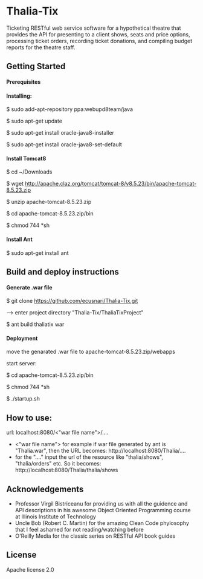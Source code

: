 # Thalia-Tix
Ticketing RESTful web service software for a hypothetical theatre that provides the API for presenting to a client shows, seats and price options, processing ticket orders, recording ticket donations, and compiling budget reports for the theatre staff. 


## Getting Started

#### Prerequisites


#### Installing:
$ sudo add-apt-repository ppa:webupd8team/java

$ sudo apt-get update

$ sudo apt-get install oracle-java8-installer

$ sudo apt-get install oracle-java8-set-default

#### Install Tomcat8
$ cd ~/Downloads

$ wget http://apache.claz.org/tomcat/tomcat-8/v8.5.23/bin/apache-tomcat-8.5.23.zip

$ unzip apache-tomcat-8.5.23.zip

$ cd apache-tomcat-8.5.23.zip/bin

$ chmod 744 *sh

#### Install Ant
$ sudo apt-get install ant

## Build and deploy instructions

#### Generate .war file
$ git clone https://github.com/ecusnari/Thalia-Tix.git

--> enter project directory "Thalia-Tix/ThaliaTixProject"

$ ant build thaliatix war

#### Deployment
move the genarated .war file to apache-tomcat-8.5.23.zip/webapps

start server:

$ cd apache-tomcat-8.5.23.zip/bin

$ chmod 744 *sh

$ ./startup.sh

## How to use:

url: localhost:8080/<"war file name">/....
- <"war file name"> for example if war file generated by ant is "Thalia.war", then the URL becomes: http://localhost:8080/Thalia/....
- for the "...." input the url of the resource like "thalia/shows", "thalia/orders" etc. So it becomes: http://localhost:8080/Thalia/thalia/shows 

## Acknowledgements
* Professor Virgil Bistriceanu for providing us with all the guidence and API descriptions in his awesome Object Oriented Programming course at Illinois Institute of Technology
* Uncle Bob (Robert C. Martin) for the amazing Clean Code phylosophy that I feel ashamed for not reading/watching before
* O'Reilly Media for the classic series on RESTful API book guides

## License
Apache license 2.0
